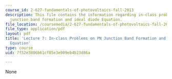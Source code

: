 ```yaml
---
course_id: 2-627-fundamentals-of-photovoltaics-fall-2013
description: This file contains the information regarding in-class problems on PN
  junction band formation and ideal diode Equation.
file_location: /coursemedia/2-627-fundamentals-of-photovoltaics-fall-2013/7f52e3806b61cf85e3e909eb4b23d86a_MIT2_627F13_lec07_prob.pdf
file_type: application/pdf
layout: pdf
title: 'Lecture 7: In-class Problems on PN Junction Band Formation and Ideal Diode
  Equation'
type: course
uid: 7f52e3806b61cf85e3e909eb4b23d86a

---
```

None